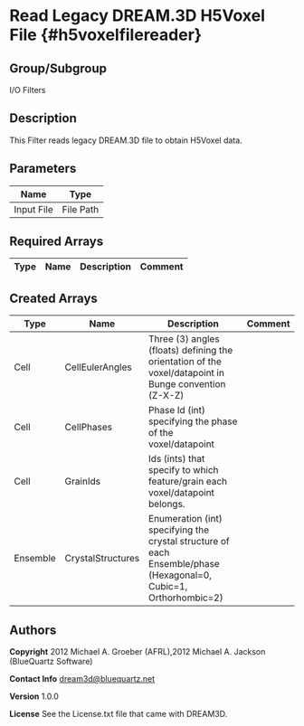 Read Legacy DREAM.3D H5Voxel File {#h5voxelfilereader}
======

## Group/Subgroup ##
I/O Filters


## Description ##
This Filter reads legacy DREAM.3D file to obtain H5Voxel data.

## Parameters ## 
| Name | Type |
|------|------|
| Input File | File Path |

## Required Arrays ##

| Type | Name | Description | Comment |
|------|------|-------------|---------|

## Created Arrays ##

| Type | Name | Description | Comment |
|------|------|-------------|---------|
| Cell | CellEulerAngles | Three (3) angles (floats) defining the orientation of the voxel/datapoint in Bunge convention (Z-X-Z) |  |
| Cell | CellPhases | Phase Id (int) specifying the phase of the voxel/datapoint |  |
| Cell | GrainIds | Ids (ints) that specify to which feature/grain each voxel/datapoint belongs. |  |
| Ensemble | CrystalStructures | Enumeration (int) specifying the crystal structure of each Ensemble/phase (Hexagonal=0, Cubic=1, Orthorhombic=2) |  |

## Authors ##

**Copyright** 2012 Michael A. Groeber (AFRL),2012 Michael A. Jackson (BlueQuartz Software)

**Contact Info** dream3d@bluequartz.net

**Version** 1.0.0

**License**  See the License.txt file that came with DREAM3D.



